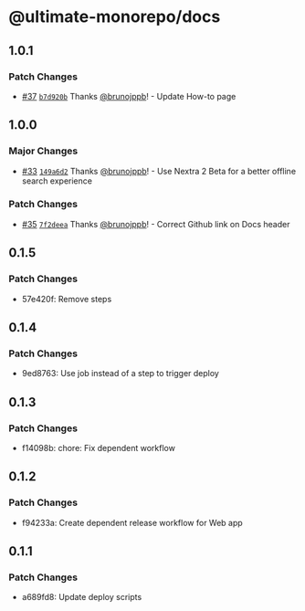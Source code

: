# @ultimate-monorepo/docs

## 1.0.1

### Patch Changes

- [#37](https://github.com/brunojppb/ultimate-monorepo/pull/37) [`b7d920b`](https://github.com/brunojppb/ultimate-monorepo/commit/b7d920ba3be88d2ceb3ab0b2d1e6a6e582bd9e70) Thanks [@brunojppb](https://github.com/brunojppb)! - Update How-to page

## 1.0.0

### Major Changes

- [#33](https://github.com/brunojppb/ultimate-monorepo/pull/33) [`149a6d2`](https://github.com/brunojppb/ultimate-monorepo/commit/149a6d27f6d734860e9be799fef3f58d0219b691) Thanks [@brunojppb](https://github.com/brunojppb)! - Use Nextra 2 Beta for a better offline search experience

### Patch Changes

- [#35](https://github.com/brunojppb/ultimate-monorepo/pull/35) [`7f2deea`](https://github.com/brunojppb/ultimate-monorepo/commit/7f2deea8708fbc808f7d2cf4ba5c1f7cf904e6f3) Thanks [@brunojppb](https://github.com/brunojppb)! - Correct Github link on Docs header

## 0.1.5

### Patch Changes

- 57e420f: Remove steps

## 0.1.4

### Patch Changes

- 9ed8763: Use job instead of a step to trigger deploy

## 0.1.3

### Patch Changes

- f14098b: chore: Fix dependent workflow

## 0.1.2

### Patch Changes

- f94233a: Create dependent release workflow for Web app

## 0.1.1

### Patch Changes

- a689fd8: Update deploy scripts

